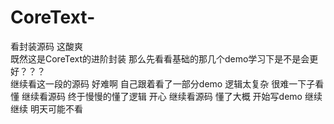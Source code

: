 # CoreText-
看封装源码 这酸爽    
既然这是CoreText的进阶封装 那么先看看基础的那几个demo学习下是不是会更好？？？    
继续看这一段的源码 好难啊
自己跟着看了一部分demo 逻辑太复杂 很难一下子看懂
继续看源码  终于慢慢的懂了逻辑 开心
继续看源码 懂了大概 开始写demo
继续继续 明天可能不看
